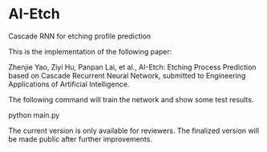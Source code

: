 # AI-Etch
Cascade RNN for etching profile prediction


This is the implementation of the following paper:

Zhenjie Yao, Ziyi Hu, Panpan Lai, et al., AI-Etch: Etching Process Prediction based on Cascade Recurrent Neural Network, submitted to Engineering Applications of Artificial Intelligence.


The following command will train the network and show some test results.

python main.py


The current version is only available for reviewers. The finalized version will be made public after further improvements.
